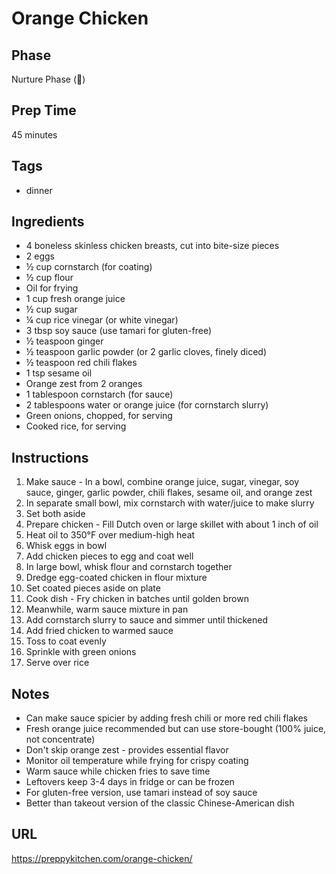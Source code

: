 # Orange Chicken

## Phase
Nurture Phase (🌱)

## Prep Time
45 minutes

## Tags
- dinner

## Ingredients
- 4 boneless skinless chicken breasts, cut into bite-size pieces
- 2 eggs
- ½ cup cornstarch (for coating)
- ½ cup flour
- Oil for frying
- 1 cup fresh orange juice
- ½ cup sugar
- ¼ cup rice vinegar (or white vinegar)
- 3 tbsp soy sauce (use tamari for gluten-free)
- ½ teaspoon ginger
- ½ teaspoon garlic powder (or 2 garlic cloves, finely diced)
- ½ teaspoon red chili flakes
- 1 tsp sesame oil
- Orange zest from 2 oranges
- 1 tablespoon cornstarch (for sauce)
- 2 tablespoons water or orange juice (for cornstarch slurry)
- Green onions, chopped, for serving
- Cooked rice, for serving

## Instructions
1. Make sauce - In a bowl, combine orange juice, sugar, vinegar, soy sauce, ginger, garlic powder, chili flakes, sesame oil, and orange zest
2. In separate small bowl, mix cornstarch with water/juice to make slurry
3. Set both aside
4. Prepare chicken - Fill Dutch oven or large skillet with about 1 inch of oil
5. Heat oil to 350°F over medium-high heat
6. Whisk eggs in bowl
7. Add chicken pieces to egg and coat well
8. In large bowl, whisk flour and cornstarch together
9. Dredge egg-coated chicken in flour mixture
10. Set coated pieces aside on plate
11. Cook dish - Fry chicken in batches until golden brown
12. Meanwhile, warm sauce mixture in pan
13. Add cornstarch slurry to sauce and simmer until thickened
14. Add fried chicken to warmed sauce
15. Toss to coat evenly
16. Sprinkle with green onions
17. Serve over rice

## Notes
- Can make sauce spicier by adding fresh chili or more red chili flakes
- Fresh orange juice recommended but can use store-bought (100% juice, not concentrate)
- Don't skip orange zest - provides essential flavor
- Monitor oil temperature while frying for crispy coating
- Warm sauce while chicken fries to save time
- Leftovers keep 3-4 days in fridge or can be frozen
- For gluten-free version, use tamari instead of soy sauce
- Better than takeout version of the classic Chinese-American dish

## URL
https://preppykitchen.com/orange-chicken/
